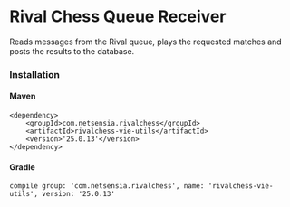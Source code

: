 Rival Chess Queue Receiver
==========================

Reads messages from the Rival queue, plays the requested matches and posts the results to the database.

### Installation

#### Maven

    <dependency>
        <groupId>com.netsensia.rivalchess</groupId>
        <artifactId>rivalchess-vie-utils</artifactId>
        <version>'25.0.13'</version>
    </dependency>
    
#### Gradle

    compile group: 'com.netsensia.rivalchess', name: 'rivalchess-vie-utils', version: '25.0.13'

